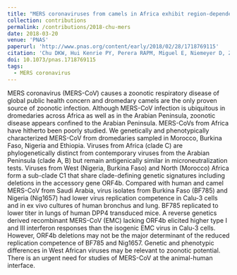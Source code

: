 ```yaml
---
title: "MERS coronaviruses from camels in Africa exhibit region-dependent genetic diversity"
collection: contributions
permalink: /contributions/2018-chu-mers
date: 2018-03-20
venue: 'PNAS'
paperurl: 'http://www.pnas.org/content/early/2018/02/28/1718769115'
citation: 'Chu DKW, Hui Kenrie PY, Perera RAPM, Miguel E, Niemeyer D, Zhao J, Channappanavar R, <b>Dudas G</b>, Oladipo JO, Traoré A, Fassi-Fihri O, Ali A, Demissie GF, Muth D, Chan MCW, Nicholls JM, Meyerholz DK, Kuranga SA, Mamo G, Zhou Z, So RTY, Hemida MG, Webby RJ, Roger F, Rambaut A, Poon LLM, Perlman S, Drosten C, Chevalier V, Peiris M, 2018. &quot;MERS coronaviruses from camels in Africa exhibit region-dependent genetic diversity&quot;. <i>PNAS</i> 115(12): 3144-3149.'
doi: 10.1073/pnas.1718769115
tags:
  - MERS coronavirus
---
```


MERS coronavirus (MERS-CoV) causes a zoonotic respiratory disease of global public health concern and dromedary camels are the only proven source of zoonotic infection.
Although MERS-CoV infection is ubiquitous in dromedaries across Africa as well as in the Arabian Peninsula, zoonotic disease appears confined to the Arabian Peninsula.
MERS-CoVs from Africa have hitherto been poorly studied.
We genetically and phenotypically characterized MERS-CoV from dromedaries sampled in Morocco, Burkina Faso, Nigeria and Ethiopia.
Viruses from Africa (clade C) are phylogenetically distinct from contemporary viruses from the Arabian Peninsula (clade A, B) but remain antigenically similar in microneutralization tests.
Viruses from West (Nigeria, Burkina Faso) and North (Morocco) Africa form a sub-clade C1 that share clade-defining genetic signatures including deletions in the accessory gene ORF4b.
Compared with human and camel MERS-CoV from Saudi Arabia, virus isolates from Burkina Faso (BF785) and Nigeria (Nig1657) had lower virus replication competence in Calu-3 cells and in ex vivo cultures of human bronchus and lung.
BF785 replicated to lower titer in lungs of human DPP4 transduced mice.
A reverse genetics derived recombinant MERS-CoV (EMC) lacking ORF4b elicited higher type I and III interferon responses than the isogenic EMC virus in Calu-3 cells.
However, ORF4b deletions may not be the major determinant of the reduced replication competence of BF785 and Nig1657.
Genetic and phenotypic differences in West African viruses may be relevant to zoonotic potential.
There is an urgent need for studies of MERS-CoV at the animal-human interface.
